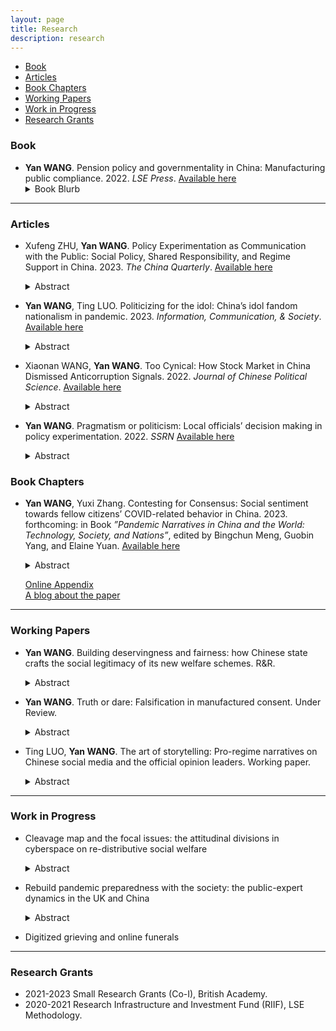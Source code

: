 ```yaml
---
layout: page
title: Research
description: research
---
```


<div class="navbar">
    <div class="navbar-inner">
        <ul class="nav">
            <li><a href="#book">Book</a></li>
            <li><a href="#articles">Articles</a></li>
            <li><a href="#bookchapters">Book Chapters</a></li>
            <li><a href="#workingpaper">Working Papers</a></li>
            <li><a href="#workinprogress">Work in Progress</a></li>
            <li><a href="#grants">Research Grants</a></li>
        </ul>
    </div>
</div>



### <a name="book"></a>Book

- **Yan WANG**. Pension policy and governmentality in China: Manufacturing public compliance. 2022. *LSE Press*. <a href="https://press.lse.ac.uk/site/books/m/10.31389/lsepress.ppc/">Available here</a>
    <details>
      <summary>Book Blurb</summary>
    Economic growth is often a disruptive social process - so how has the Chinese state been able to maintain compliance from its people while at the same time pushing ahead an exceptionally rapid social and economic transformation? This book explores the question via detailed analysis of the trajectories, policy rationale, and effects of China’s pension reforms, demonstrating how statecraft shapes the ways that citizens ascribe credit and responsibility for pensions protection across themselves, the state and other actors. The book shows that China’s governmentality for manufacturing compliance is hybrid, organic, and dynamic. The targeted allocation of benefits, policy experimentation, propaganda and knowledge construction, and many other approaches are used to shape public expectations and to justify state rule. An original contribution to the study of legitimation in modern states, the analysis particularly highlights that when active counter-conduct (such as resistance) is confined, individuals may choose cognitive rebellion and falsify their public compliance.
    </details>

---

### <a name="articles"></a>Articles


- Xufeng ZHU, **Yan WANG**. Policy Experimentation as Communication with the Public: Social Policy, Shared Responsibility, and Regime Support in China. 2023. *The China Quarterly*. <a href="https://doi.org/10.1017/S0305741023001273">Available here</a>
    <details>
      <summary>Abstract</summary>
    Traditional wisdom on policy experimentation has mainly focused on central-local relations. However, scholars have paid little attention to the interaction between policy experimentation and the public. We argue that policy experimentation can be adopted by decision makers as a communication instrument with the public, facilitating the building of a social consensus regarding controversial policies. We evaluate the effects of the Chinese government’s efforts in promoting shared responsibility between the state and the individuals for the urban pension system with policy experimentation on public’s regime support. Evidence from two rounds of a nationwide survey conducted before and after the policy experiment indicates that the implementation of policy experiment has significantly contributed to citizens’ acceptance of individual welfare responsibility. Moreover, the image building of governmental responsibility via official news with varied intensity across local regions immediately consolidates the political trust of residents while posing threats to government credibility in the long run.
    </details>

- **Yan WANG**, Ting LUO. Politicizing for the idol: China’s idol fandom nationalism in pandemic. 2023. *Information, Communication, & Society*. <a href="https://doi.org/10.1080/1369118X.2022.2161827">Available here</a>
    <details>
      <summary>Abstract</summary>
    Chinese idol fans have been identified among the main forces in cyber nationalist activisms in recent years, acting as the nationalist fans protecting the state as an idol in response to external political shocks. Their skills in acknowledging, involving, and even reinventing the image of the state and national pride in cyber nationalist activisms do not emerge in a vacuum. This article examines how idol fans involve and reinvent the nationalist discourse in their everyday fan activities – idol promotion. We focus on the pandemic in 2020 as it provides a specific social and political context that allows us to understand better the interaction between idol fans and the state in their mundane fan activities. We construct our analysis under the computational grounded theory framework with over 6 million fan posts collected from Weibo and 11 in-depth interviews with active idol fans. Our findings show that when engaging in pandemicrelated discussion, idol fans actively borrowed official discourse on nationalism and strategically responded to key political and social events in their idol promotion activities. The idol images they built are not only positive but also nationalist. Therefore, they play not only the commercial logic commonly seen in the Japanese and Korean Kpop/idol culture but also the political logic propagated by the state in China.    
    </details>

- Xiaonan WANG, **Yan WANG**. Too Cynical: How Stock Market in China Dismissed Anticorruption Signals. 2022. *Journal of Chinese Political Science*. <a href="http://eprints.lse.ac.uk/113696/">Available here</a>
    <details>
      <summary>Abstract</summary>
    Political leaders in China regularly launch anti-corruption campaigns to win public support. But how are anti-corruption signals perceived? We use event study to examine the case of Xi Jinping’s anti-corruption campaign – an unprecedented effort in China to fight corruption. Contrary to expectations, we find that for the firms with connected officials later investigated, the initial anti-corruption signals – speeches from the top leadership and earlier crackdowns on other senior officials – did not decrease their stock prices. We argue that the perceived high costs of following through and repeated campaigns in the past paradoxically nurtured cynicism. We exploit the case of Zhou Yongkang and Ling Jihua – the two officials who were alleged to be involved in the power struggle and whose downfall had circulated widely since 2012. We find that when the targets of earlier crackdowns were connected to Zhou or Ling, the stock prices of the firms went down only if their connected and later investigated officials were in the same faction; the stock prices of the other firms, however, went up. We interpret the results as investors’ misperceptions of the campaign in the beginning. Our findings suggest that even real efforts in campaign-style enforcement can be dismissed.
    </details>

- **Yan WANG**. Pragmatism or politicism: Local officials’ decision making in policy experimentation. 2022. *SSRN* <a href="https://papers.ssrn.com/sol3/papers.cfm?abstract_id=4222285">Available here</a>
    <details>
      <summary>Abstract</summary>
    It has been widely recognized that local bureaucrats are crucial actors in policy process. In policy experimentation—a popular policy instrument in social welfare areas—which heavily relies on negotiation and interaction between different sectors, local bureaucrats are the main actors that initiate the experiment plan, propose policy innovation, and implement the pilot schemes. Then what do they value when deciding on local social policies, and why would they prefer some policy-experiment schemes over others? In this research, we use two unique studies with survey experiments on municipal- and county-level government officials in China and investigate their rationale and attention allocation on social policy preferences, as well as their decision making on policy experiments. Our results show that although the instruction and support from the upper-level governments are as vital as the local initiatives, local officials are more practical than political in many scenarios of local social policy making, where under similar conditions they react more strongly to societal demands. This pragmatism is especially true in deciding the preferred pilot scheme—they place more value on financial support, local conditions, and risk environment, while the political load of the pilot schemes have relatively less leverage in changing their preference. More importantly, such a pattern is consistent across different administrative types and regional subgroups of local officials.
    </details>


### <a name="bookchapters"></a>Book Chapters

- **Yan WANG**, Yuxi Zhang. Contesting for Consensus: Social sentiment towards fellow citizens’ COVID-related behavior in China. 2023. forthcoming: in Book *”Pandemic Narratives in China and the World: Technology, Society, and Nations”*, edited by Bingchun Meng, Guobin Yang, and Elaine Yuan. <a href="https://papers.ssrn.com/sol3/papers.cfm?abstract_id=4083830">Available here</a> 
    <details>
      <summary>Abstract</summary>
    COVID-19 has shifted how citizens interact profoundly. Private life is frequently dis- played in the public space and individuals are held to account should their exercise of liberty enlarges COVID-19 transmission risks. We are interested in the evolving dynam- ics among fellow citizens, especially when and how individuals react to others’ COVID-19 related actions and behavior. An extensive data set of Sina Weibo posts consisting of more than four million COVID-19 related posts provides us with a lens to answer the questions. By estimating the general sentiment of Weibo posts from January to Decem- ber 2020, as well as two in-depth case studies, we capture the information flows and discussion volumes in the public space. Combining the machine learning approach with discourse analysis, we find that the psycho-social cycle model identified in past public health emergencies and other societies during the COVID-19 pandemic also occurred in China, although demonstrating unique timing and sequence characteristics that are linked to China’s epidemic situation and policies. The all-society solidarity built at the begin- ning of 2020 was later challenged, and potentially eroded by the process of moralizing fellow citizens’ COVID-related behavior via blaming, discriminating, and scapegoating. As society lives under the pandemic for longer, fellow citizens have become more aware of problems associated with unbounded public scrutiny of private life. Such awareness and reflection, herein, encourages discussion and consensus building efforts.
    </details>
    
    [Online Appendix](assets/research/covidnsolidarity/Covid_n_Solidarity_OA.pdf)<br/>
    [A blog about the paper](https://blogs.lse.ac.uk/covid19/2022/04/26/how-chinese-social-media-sentiment-about-covid-changed-during-2020/)<br/>


---

### <a name="workingpaper"></a>Working Papers


- **Yan WANG**. Building deservingness and fairness: how Chinese state crafts the social legitimacy of its new welfare schemes. R&R.
    <details>
      <summary>Abstract</summary>
    How do modern states legitimise and frame their redistributive social policies in communicating with society to promote policy changes? What kind of ‘structures of incentives’ are being promoted in their narratives? This article takes the pension reform in China in the 1990s and the 2000s as an example, using text data on corresponding official propaganda to investigate the Chinese state’s ideological repertories in framing and crafting the social legitimacy of its then-new pension designs. The results from Quantitative Text Analysis of official discourse demonstrate that the rationale for reconstructing public expectations of the redistribution of pension benefits and the allocation of welfare responsibility between the government and individuals mainly focuses on the reiteration of the principles of: ‘contribution and rewards’ and ‘rights and obligations.’ The state also built images of deserving and undeserving social groups by reconstructing the notion of fairness, blurring the distinction between merit and equity, and ultimately reshaping individual subjectivity as a self-regulated and self-motivated ‘socialised self’.    </details>


- **Yan WANG**. Truth or dare: Falsification in manufactured consent. Under Review.
    <details>
      <summary>Abstract</summary>
    Despite state’s well-designed statecraft in shaping public opinions, the risks for the authorities of falsified compliance from the people are present in many post-communist countries. In this paper I ask: is the reported high compliance of the public from all kinds of survey results regarding state representations in China sincere or just falsification? If falsified, how do citizens disentangle the reported consent from their private attitudes? I combine observation and in-depth interviews to unlock the black box and explore the power relationship between state and individual by highlighting ordinary people’s subjectivity and its involution affected by the governmentality of the current authority. The data shows that, falsified compliance does exist among the Chinese regarding the current political system and the authorities, but it is a mixture of intentional falsification and cognitive dissonance. Moreover, individual’s political opinion presents a smooth transformation between the public face and the private face. The interaction between people’s personal experience and the existing cultural, historical and educational factors that have socialised their ideas deeply shapes the presentation of manufactured compliance in authoritarian regimes. 
    </details>


- Ting LUO, **Yan WANG**. The art of storytelling: Pro-regime narratives on Chinese social media and the official opinion leaders. Working paper. 
    <details>
      <summary>Abstract</summary>
    The Chinese government under Xi Jinping has taken an active role in shaping and leading online discussions in cyberspace in order to occupy the battlefield of online public opinion. While much is known about the strategies and tactics used by various online actors to promote pro-regime messages, we know little about how narratives are constructed in these messages. In this paper, we propose the theoretical framework of event-based narratives and the detailed storytelling in the pro-regime messages promoted by key opinion leaders on Chinese social media platform. We drew a random sample of all Weibo verified users and collected all posts posed by them between January and May 2022, yielding a total of over three million posts by government accounts, organizations, enterprises, media, and celebrities. With linguistic algorithm that captures the action, the agent performing that action, and the patient being acted upon, we unravel the storytelling and meaning construction of subject-object-action network of four trending topics related to four key social-economic events at the time — the Beijing Winter Olympics, the Russian invasion of Ukraine, the Shanghai Lockdown, and the chained mother likely to be a victim of human trafficking found in Jiangsu Province. In each of these events the state plays varied roles of either initiative or responsive, and the tactics the state involve influencing the public opinion are distinctive. The elements, strategies, and beliefs including focusing on the rational data and positive energy in Shanghai Lockdown, wind down the public discussions and focus on the local problems in the Fengxian Events. There are also highlights of national pride and an entertaining glory in Winter Olympics, and redirect the discussions to the evil US, and rationales for Russia’s move in Russia-Ukraine war. We also present the different narratives across government, media, and celebrities’ accounts, as well as the diffusion pattern of some key narratives. Our work shed new light on how online opinion leaders construct the narratives and stories in various scenarios, as well as the relationship between the state, platforms, and the public in discipling public opinion and constructing pro-regime mainstream consensus in authoritarian regimes.
    </details>

---

### <a name="workinprogress"></a>Work in Progress

- Cleavage map and the focal issues: the attitudinal divisions in cyberspace on re-distributive social welfare
    <details>
      <summary>Abstract</summary>
    This project is among the first to conceptualize attitudinal social cleavages in cyberspace and theorize their manifestations and transformations. The disagreements among different social groups regarding redistributive issues are highly visible in cyberspace, where people debate and argue about the necessity, legitimacy, and feasibility of social security, tax cuts, strikes, among many other topics. Yet, little work has been done to depict and conceptualize online attitudinal divisions that do not align entirely with demographic stratification, partisan stances, or self-reported political attitudes from surveys. This work takes debates on social media and public forums (Reddit and Twitter, with Twitter data credit to 24hrs Twitter Team) as examples, combines state-of-the-art digital tracing methods and experiments, and investigates the presentation, evolution, and variations of online attitudinal divisions related to redistributive social issues. It contributes to the existing knowledge of this crucial social phenomenon, as well as to potential efforts aimed at bridging social cleavages in public opinion. Moreover, the investigation into the difference between cyberspace social cleavage and self-reported attitudes contributes to the methodological inquiry of measurement bias in public opinion and social attitudes.
    </details>  
  
- Rebuild pandemic preparedness with the society: the public-expert dynamics in the UK and China
    <details>
      <summary>Abstract</summary>
    Existing research on the COVID-19 pandemic underscores the crucial role of trust between the scientific community and the public. This trust is vital for persuading individuals to adhere to mobility-restricting public policies and take up vaccination, thereby strengthening society's preparedness against public health crises. While existing research paid attention to the role of experts when studying topics such as vaccination communication, a theoretical framework is yet to be developed to understand the varying public-expert dynamics across societies that are potentially malleable during normal times. Meanwhile, relatively little is known regarding how different factors have shaped the dynamics, in particular, the public’s opinion toward experts. This work draws on two in-depth case studies on England and China to illustrate the public-expert dynamics and their longitudinal changes in each country in the 21st Century. We examine how past (realized or unrealized) public health crises, as well as the institutional environment, have contributed to the development of such dynamics over time. Empirically, we combine both qualitative and quantitative analysis. In the descriptive narratives of the historical development of public-expert dynamics in the two cases, we employ the process-tracing method, following the inductive theory-building logic. Data are collected from a wide range of sources, including the archives of official policy documents, parliamentary debates, MP interviews and press conferences, news articles, social media data, and so on. To further unpack the distinct patterns of doctor-patient trust in China and the UK, both before and after the COVID-19 pandemic, we use evidence from existing multi-wave surveys (ISSP) and archives, demonstrating that the patterns exhibit significant stability over time in both countries, withstanding the pandemic's impact. Our evidence provides a robust empirical foundation for unpacking how institutional features of healthcare systems have contributed to such cross-country differences, and with continuous work, we investigate the causal explanations from contextualized past incidents.
    </details>  

- Digitized grieving and online funerals


---

### <a name="grants"></a>Research Grants

- 2021-2023 Small Research Grants (Co-I), British Academy.
- 2020-2021 Research Infrastructure and Investment Fund (RIIF), LSE Methodology.
